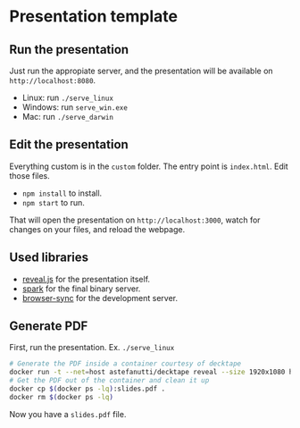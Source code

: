 # Presentation template

## Run the presentation

Just run the appropiate server, and the presentation will be available on `http://localhost:8080`.

- Linux: run `./serve_linux`
- Windows: run `serve_win.exe`
- Mac: run `./serve_darwin`

## Edit the presentation

Everything custom is in the `custom` folder. The entry point is `index.html`. Edit those files.

- `npm install` to install.
- `npm start` to run.

That will open the presentation on `http://localhost:3000`, watch for changes on your files, and reload the webpage.

## Used libraries

- [reveal.js](https://revealjs.com) for the presentation itself.
- [spark](https://github.com/rif/spark) for the final binary server.
- [browser-sync](https://www.browsersync.io) for the development server.

## Generate PDF

First, run the presentation. Ex. `./serve_linux`

```bash
# Generate the PDF inside a container courtesy of decktape
docker run -t --net=host astefanutti/decktape reveal --size 1920x1080 http://localhost:8080/?fragments=true slides.pdf
# Get the PDF out of the container and clean it up
docker cp $(docker ps -lq):slides.pdf .
docker rm $(docker ps -lq)
```

Now you have a `slides.pdf` file.
